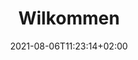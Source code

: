 ---
title: "Wilkommen"
date: 2021-08-06T11:23:14+02:00
draft: true

welcomeText: true
text: "Unser Anliegen ist es Jugendliche und Erwachsene zum Spielen zu motivieren. Deshalb bemühen wir uns regelmässige Events zu planen, bei denen jedes Mitglied teilnehmen kann. Falls Sie Interesse an einem Schnuppertag haben, können Sie uns gerne kontaktieren."

img1: false
imgUrl1: ""
imgAlt1: ""

section: true
sectionTitle: "Lageplan"
sectionText: "Die Halle in der wir Spielen können Sie hier finden"
sectionButtonnText: "Zum Lageplan"

img2: false
imgUrl2: ""
imgAlt2: ""
---